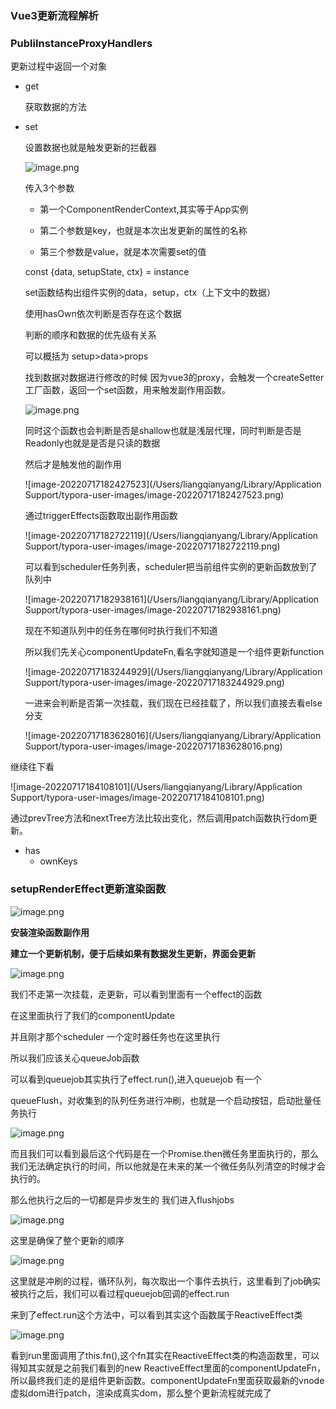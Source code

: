 ###  Vue3更新流程解析



### PubliInstanceProxyHandlers

更新过程中返回一个对象

 - get

   获取数据的方法

 - set

    设置数据也就是触发更新的拦截器

   ![image.png](https://p1-juejin.byteimg.com/tos-cn-i-k3u1fbpfcp/6fb37d10a40247f3b79512ce7fc2db6e~tplv-k3u1fbpfcp-watermark.image?)

   传入3个参数

   - 第一个ComponentRenderContext,其实等于App实例

   - 第二个参数是key，也就是本次出发更新的属性的名称
   - 第三个参数是value，就是本次需要set的值

   const {data, setupState, ctx} = instance

   set函数结构出组件实例的data，setup，ctx（上下文中的数据）

   使用hasOwn依次判断是否存在这个数据

   判断的顺序和数据的优先级有关系

   可以概括为 setup>data>props

   找到数据对数据进行修改的时候 因为vue3的proxy，会触发一个createSetter工厂函数，返回一个set函数，用来触发副作用函数。

   ![image.png](https://p6-juejin.byteimg.com/tos-cn-i-k3u1fbpfcp/4a85b5c0e9b247d096f58cdffcc25910~tplv-k3u1fbpfcp-watermark.image?)

   同时这个函数也会判断是否是shallow也就是浅层代理，同时判断是否是Readonly也就是是否是只读的数据

   然后才是触发他的副作用

   ![image-20220717182427523](/Users/liangqianyang/Library/Application Support/typora-user-images/image-20220717182427523.png)

   通过triggerEffects函数取出副作用函数

   ![image-20220717182722119](/Users/liangqianyang/Library/Application Support/typora-user-images/image-20220717182722119.png)

   可以看到scheduler任务列表，scheduler把当前组件实例的更新函数放到了队列中

   ![image-20220717182938161](/Users/liangqianyang/Library/Application Support/typora-user-images/image-20220717182938161.png)

   现在不知道队列中的任务在哪何时执行我们不知道

   所以我们先关心componentUpdateFn,看名字就知道是一个组件更新function

   ![image-20220717183244929](/Users/liangqianyang/Library/Application Support/typora-user-images/image-20220717183244929.png)

   一进来会判断是否第一次挂载，我们现在已经挂载了，所以我们直接去看else分支

   ![image-20220717183628016](/Users/liangqianyang/Library/Application Support/typora-user-images/image-20220717183628016.png)

继续往下看

![image-20220717184108101](/Users/liangqianyang/Library/Application Support/typora-user-images/image-20220717184108101.png)

通过prevTree方法和nextTree方法比较出变化，然后调用patch函数执行dom更新。

 - has
	- ownKeys

### setupRenderEffect更新渲染函数

![image.png](https://p9-juejin.byteimg.com/tos-cn-i-k3u1fbpfcp/7271b9b72b3342fb919673c0e92817be~tplv-k3u1fbpfcp-watermark.image?)

**安装渲染函数副作用**

**建立一个更新机制，便于后续如果有数据发生更新，界面会更新**

![image.png](https://p1-juejin.byteimg.com/tos-cn-i-k3u1fbpfcp/75c01e6038624b5b9cf1ae6bdce1a26d~tplv-k3u1fbpfcp-watermark.image?)

我们不走第一次挂载，走更新，可以看到里面有一个effect的函数

在这里面执行了我们的componentUpdate

并且刚才那个scheduler 一个定时器任务也在这里执行

所以我们应该关心queueJob函数

可以看到queuejob其实执行了effect.run(),进入queuejob 有一个

queueFlush，对收集到的队列任务进行冲刷，也就是一个启动按钮，启动批量任务执行

![image.png](https://p9-juejin.byteimg.com/tos-cn-i-k3u1fbpfcp/59b82cf0dd8940728144081859bc59df~tplv-k3u1fbpfcp-watermark.image?)

而且我们可以看到最后这个代码是在一个Promise.then微任务里面执行的，那么我们无法确定执行的时间，所以他就是在未来的某一个微任务队列清空的时候才会执行的。

那么他执行之后的一切都是异步发生的 我们进入flushjobs

![image.png](https://p6-juejin.byteimg.com/tos-cn-i-k3u1fbpfcp/27fb080ca9494fa590123fe79909d211~tplv-k3u1fbpfcp-watermark.image?)



这里是确保了整个更新的顺序

![image.png](https://p1-juejin.byteimg.com/tos-cn-i-k3u1fbpfcp/d869f6fa008146d79e58963d543f5a15~tplv-k3u1fbpfcp-watermark.image?)

这里就是冲刷的过程，循环队列，每次取出一个事件去执行，这里看到了job确实被执行之后，我们可以看过程queuejob回调的effect.run

来到了effect.run这个方法中，可以看到其实这个函数属于ReactiveEffect类



![image.png](https://p9-juejin.byteimg.com/tos-cn-i-k3u1fbpfcp/196be4dd09224ce5a8439eaef0a10bfd~tplv-k3u1fbpfcp-watermark.image?)

看到run里面调用了this.fn(),这个fn其实在ReactiveEffect类的构造函数里，可以得知其实就是之前我们看到的new ReactiveEffect里面的componentUpdateFn，所以最终我们走的是组件更新函数。componentUpdateFn里面获取最新的vnode 虚拟dom进行patch，渲染成真实dom，那么整个更新流程就完成了

